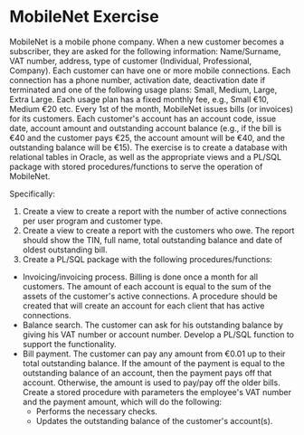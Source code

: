 # MobileNet Exercise

MobileNet is a mobile phone company. When a new customer becomes a subscriber, they are asked for the following information: Name/Surname, VAT number, address, type of customer (Individual, Professional, Company). Each customer can have one or more mobile connections. Each connection has a phone number, activation date, deactivation date if terminated and one of the following usage plans: Small, Medium, Large, Extra Large. Each usage plan has a fixed monthly fee, e.g., Small €10, Medium €20 etc.
Every 1st of the month, MobileNet issues bills (or invoices) for its customers. Each customer's account has an account code, issue date, account amount and outstanding account balance (e.g., if the bill is €40 and the customer pays €25, the account amount will be €40, and the outstanding balance will be €15).
The exercise is to create a database with relational tables in Oracle, as well as the appropriate views and a PL/SQL package with stored procedures/functions to serve the operation of MobileNet.

Specifically:
1. Create a view to create a report with the number of active connections per user program and customer type.
2. Create a view to create a report with the customers who owe. The report should show the TIN, full name, total outstanding balance and date of oldest outstanding bill.
3. Create a PL/SQL package with the following procedures/functions:
 - Invoicing/invoicing process. Billing is done once a month for all customers. The amount of each account is equal to the sum of the assets of the customer's active connections. A procedure should be created that will create an account for each client that has active connections.
 - Balance search. The customer can ask for his outstanding balance by giving his VAT number or account number. Develop a PL/SQL function to support the functionality.
 - Bill payment. The customer can pay any amount from €0.01 up to their total outstanding balance. If the amount of the payment is equal to the outstanding balance of an account, then the payment pays off that account. Otherwise, the amount is used to pay/pay off the older bills. Create a stored procedure with parameters the employee's VAT number and the payment amount, which will do the following:
   - Performs the necessary checks.
   - Updates the outstanding balance of the customer's account(s).
